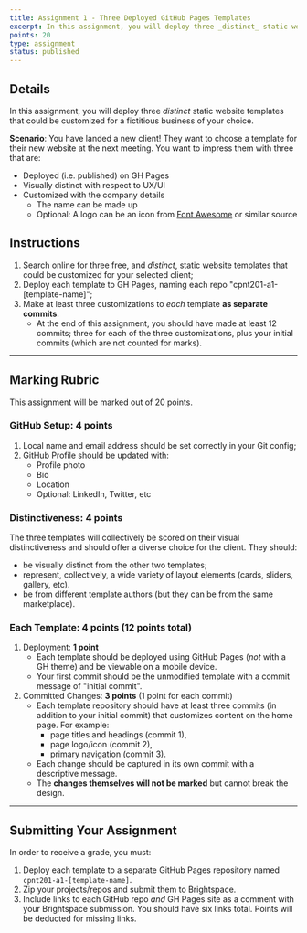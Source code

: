 ```yaml
---
title: Assignment 1 - Three Deployed GitHub Pages Templates
excerpt: In this assignment, you will deploy three _distinct_ static website templates that could be customized for a fictitious business of your choice.
points: 20
type: assignment
status: published
---
```


## Details

In this assignment, you will deploy three _distinct_ static website templates that could be customized for a fictitious business of your choice.

**Scenario**: You have landed a new client! They want to choose a template for their new website at the next meeting. You want to impress them with three that are:

- Deployed (i.e. published) on GH Pages
- Visually distinct with respect to UX/UI
- Customized with the company details
  - The name can be made up
  - Optional: A logo can be an icon from [Font Awesome](https://fontawesome.com/) or similar source

## Instructions

1. Search online for three free, and _distinct_, static website templates that could be customized for your selected client;
2. Deploy each template to GH Pages, naming each repo "cpnt201-a1-[template-name]";
3. Make at least three customizations to _each_ template **as separate commits**.
   - At the end of this assignment, you should have made at least 12 commits; three for each of the three customizations, plus your initial commits (which are not counted for marks).

---

## Marking Rubric

This assignment will be marked out of 20 points.

### GitHub Setup: 4 points

1. Local name and email address should be set correctly in your Git config;
2. GitHub Profile should be updated with:
    - Profile photo
    - Bio
    - Location
    - Optional: LinkedIn, Twitter, etc

### Distinctiveness: 4 points

The three templates will collectively be scored on their visual distinctiveness and should offer a diverse choice for the client. They should:
- be visually distinct from the other two templates;
- represent, collectively, a wide variety of layout elements (cards, sliders, gallery, etc).
- be from different template authors (but they can be from the same marketplace).

### Each Template: 4 points (12 points total)

1. Deployment: **1 point**
   - Each template should be deployed using GitHub Pages (_not_ with a GH theme) and be viewable on a mobile device.
   - Your first commit should be the unmodified template with a commit message of "initial commit".
2. Committed Changes: **3 points** (1 point for each commit)
   - Each template repository should have at least three commits (in addition to your initial commit) that customizes content on the home page. For example:
     - page titles and headings (commit 1),
     - page logo/icon (commit 2),
     - primary navigation (commit 3).
   - Each change should be captured in its own commit with a descriptive message.
   - The **changes themselves will not be marked** but cannot break the design.

---

## Submitting Your Assignment

In order to receive a grade, you must:

1. Deploy each template to a separate GitHub Pages repository named `cpnt201-a1-[template-name]`.
2. Zip your projects/repos and submit them to Brightspace.
3. Include links to each GitHub repo _and_ GH Pages site as a comment with your Brightspace submission. You should have six links total. Points will be deducted for missing links.
